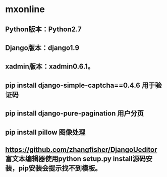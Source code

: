 # mxonline
## Python版本：Python2.7
## Django版本：django1.9
## xadmin版本：xadmin0.6.1。
## pip install django-simple-captcha==0.4.6 用于验证码
## pip install django-pure-pagination 用户分页
## pip install pillow 图像处理
## https://github.com/zhangfisher/DjangoUeditor 富文本编辑器使用python setup.py install源码安装，pip安装会提示找不到模板。
